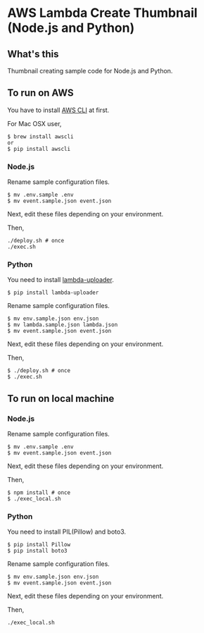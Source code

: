 # AWS Lambda Create Thumbnail (Node.js and Python)

## What's this

Thumbnail creating sample code for Node.js and Python.

## To run on AWS

You have to install [AWS CLI](https://aws.amazon.com/cli/) at first.

For Mac OSX user,

```
$ brew install awscli
or
$ pip install awscli
```

### Node.js

Rename sample configuration files.

```
$ mv .env.sample .env
$ mv event.sample.json event.json
```

Next, edit these files depending on your environment.

Then,

```
./deploy.sh # once 
./exec.sh
```

### Python

You need to install [lambda-uploader](https://github.com/rackerlabs/lambda-uploader).

```
$ pip install lambda-uploader
```

Rename sample configuration files.

```
$ mv env.sample.json env.json
$ mv lambda.sample.json lambda.json
$ mv event.sample.json event.json
```

Next, edit these files depending on your environment.

Then,

```
$ ./deploy.sh # once
$ ./exec.sh
```

## To run on local machine

### Node.js

Rename sample configuration files.

```
$ mv .env.sample .env
$ mv event.sample.json event.json
```

Next, edit these files depending on your environment.

Then,

```
$ npm install # once
$ ./exec_local.sh
```

### Python

You need to install PIL(Pillow) and boto3.

```
$ pip install Pillow
$ pip install boto3
```

Rename sample configuration files.

```
$ mv env.sample.json env.json
$ mv event.sample.json event.json
```

Next, edit these files depending on your environment.

Then, 

```
./exec_local.sh
```


